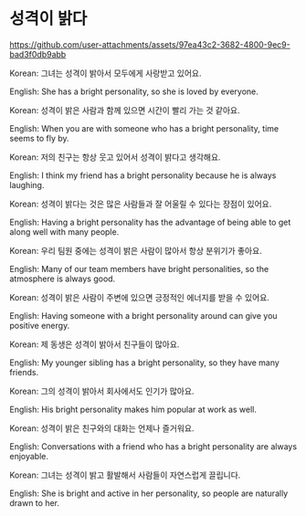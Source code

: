 # 성격이 밝다

https://github.com/user-attachments/assets/97ea43c2-3682-4800-9ec9-bad3f0db9abb

Korean: 그녀는 성격이 밝아서 모두에게 사랑받고 있어요.

English: She has a bright personality, so she is loved by everyone.


Korean: 성격이 밝은 사람과 함께 있으면 시간이 빨리 가는 것 같아요.

English: When you are with someone who has a bright personality, time seems to fly by.


Korean: 저의 친구는 항상 웃고 있어서 성격이 밝다고 생각해요.

English: I think my friend has a bright personality because he is always laughing.


Korean: 성격이 밝다는 것은 많은 사람들과 잘 어울릴 수 있다는 장점이 있어요.

English: Having a bright personality has the advantage of being able to get along well with many people.


Korean: 우리 팀원 중에는 성격이 밝은 사람이 많아서 항상 분위기가 좋아요.

English: Many of our team members have bright personalities, so the atmosphere is always good.


Korean: 성격이 밝은 사람이 주변에 있으면 긍정적인 에너지를 받을 수 있어요.

English: Having someone with a bright personality around can give you positive energy.


Korean: 제 동생은 성격이 밝아서 친구들이 많아요.

English: My younger sibling has a bright personality, so they have many friends.


Korean: 그의 성격이 밝아서 회사에서도 인기가 많아요.

English: His bright personality makes him popular at work as well.


Korean: 성격이 밝은 친구와의 대화는 언제나 즐거워요.

English: Conversations with a friend who has a bright personality are always enjoyable.


Korean: 그녀는 성격이 밝고 활발해서 사람들이 자연스럽게 끌립니다.

English: She is bright and active in her personality, so people are naturally drawn to her.
